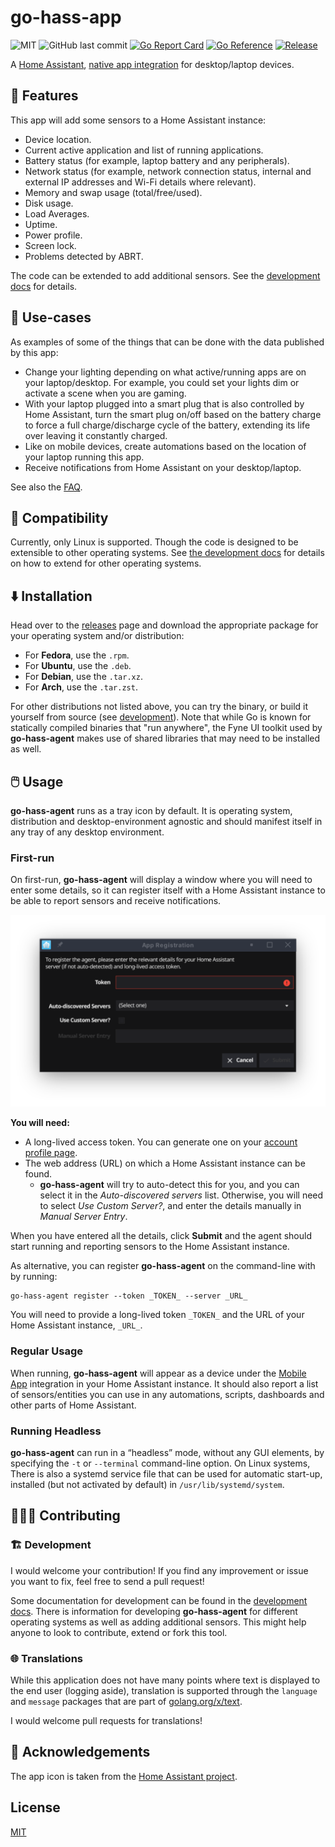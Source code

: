 # go-hass-app

![MIT](https://img.shields.io/github/license/joshuar/go-hass-agent)
![GitHub last commit](https://img.shields.io/github/last-commit/joshuar/go-hass-agent)
[![Go Report Card](https://goreportcard.com/badge/github.com/joshuar/go-hass-agent?style=flat-square)](https://goreportcard.com/report/github.com/joshuar/go-hass-agent)
[![Go Reference](https://pkg.go.dev/badge/github.com/joshuar/go-hass-agent.svg)](https://pkg.go.dev/github.com/joshuar/go-hass-agent)
[![Release](https://img.shields.io/github/release/joshuar/go-hass-agent?style=flat-square)](https://github.com/joshuar/go-hass-agent/releases/latest)

A [Home Assistant](https://www.home-assistant.io/), [native app
integration](https://developers.home-assistant.io/docs/api/native-app-integration)
for desktop/laptop devices.

## 🎉 Features

This app will add some sensors to a Home Assistant instance:

- Device location.
- Current active application and list of running applications.
- Battery status (for example, laptop battery and any peripherals).
- Network status (for example, network connection status, internal and external
  IP addresses and Wi-Fi details where relevant).
- Memory and swap usage (total/free/used).
- Disk usage.
- Load Averages.
- Uptime.
- Power profile.
- Screen lock.
- Problems detected by ABRT.

The code can be extended to add additional sensors. See the [development
docs](docs/development.md) for details.

## 🤔 Use-cases

As examples of some of the things that can be done with the data published by this app:

- Change your lighting depending on what active/running apps are on your
  laptop/desktop. For example, you could set your lights dim or activate a scene
  when you are gaming.
- With your laptop plugged into a smart plug that is also controlled by Home
  Assistant, turn the smart plug on/off based on the battery charge to
  force a full charge/discharge cycle of the battery, extending its life over
  leaving it constantly charged.
- Like on mobile devices, create automations based on the location of your
  laptop running this app.
- Receive notifications from Home Assistant on your desktop/laptop.

See also the [FAQ](docs/faq.md).

## 🤝 Compatibility

Currently, only Linux is supported. Though the code is designed to be extensible
to other operating systems. See [the development docs](docs/development.md) for
details on how to extend for other operating systems.

## ⬇️ Installation

Head over to the [releases](https://github.com/joshuar/go-hass-agent/releases)
page and download the appropriate package for your operating system and/or
distribution:

- For **Fedora**, use the `.rpm`.
- For **Ubuntu**, use the `.deb`.
- For **Debian**, use the `.tar.xz`.
- For **Arch**, use the `.tar.zst`.

For other distributions not listed above, you can try the binary, or build it
yourself from source (see [development](docs/development.md)). Note that while
Go is known for statically compiled binaries that "run anywhere", the Fyne UI
toolkit used by **go-hass-agent** makes use of shared libraries that may need to
be installed as well.

## 🖱️ Usage

**go-hass-agent** runs as a tray icon by default. It is operating system,
distribution and desktop-environment agnostic and should manifest itself in any
tray of any desktop environment.

### First-run

On first-run, **go-hass-agent** will display a window where you will need to enter
some details, so it can register itself with a Home Assistant instance to be
able to report sensors and receive notifications.

![Registration Window](assets/screenshots/registration.png)

**You will need:**

- A long-lived access token. You can generate one on your [account profile
  page](https://www.home-assistant.io/docs/authentication/#your-account-profile).
- The web address (URL) on which a Home Assistant instance can be found.
  - **go-hass-agent** will try to auto-detect this for you, and you can select it in
    the _Auto-discovered servers_ list. Otherwise, you will need to select _Use
    Custom Server?_, and enter the details manually in _Manual Server Entry_.

When you have entered all the details, click **Submit** and the agent should
start running and reporting sensors to the Home Assistant instance.

As alternative, you can register **go-hass-agent** on the command-line with by
running:

```shell
go-hass-agent register --token _TOKEN_ --server _URL_
```

You will need to provide a long-lived token `_TOKEN_` and the URL of your Home
Assistant instance, `_URL_`.

### Regular Usage

When running, **go-hass-agent** will appear as a device under the [Mobile
App](https://www.home-assistant.io/integrations/mobile_app) integration in your
Home Assistant instance. It should also report a list of sensors/entities you
can use in any automations, scripts, dashboards and other parts of Home
Assistant.

### Running Headless

**go-hass-agent** can run in a “headless” mode, without any GUI elements, by
specifying the `-t` or `--terminal` command-line option. On Linux systems, There
is also a systemd service file that can be used for automatic start-up,
installed (but not activated by default) in `/usr/lib/systemd/system`.

## 🧑‍🤝‍🧑 Contributing

### 🏗️ Development

I would welcome your contribution! If you find any improvement or issue you want
to fix, feel free to send a pull request!

Some documentation for development can be found in
the [development docs](docs/development.md). There is information for developing
**go-hass-agent** for different operating systems as well as adding additional
sensors. This might help anyone to look to contribute, extend or fork this tool.

### 🌐 Translations

While this application does not have many points where text is displayed to
the end user (logging aside), translation is supported through the `language`
and `message` packages that are part of
[golang.org/x/text](https://pkg.go.dev/golang.org/x/text).

I would welcome pull requests for translations!

## 🙌 Acknowledgements

The app icon is taken from the [Home Assistant
project](https://github.com/home-assistant/assets).

## License

[MIT](LICENSE)
